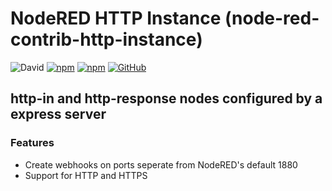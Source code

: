 # NodeRED HTTP Instance (node-red-contrib-http-instance)

![David](https://img.shields.io/david/bmdevx/node-red-contrib-http-instance?style=flat-square)  [![npm](https://img.shields.io/npm/dt/node-red-contrib-http-instance?style=flat-square)](https://www.npmjs.com/package/node-red-contrib-http-instance) [![npm](https://img.shields.io/npm/v/node-red-contrib-http-instance?style=flat-square)](https://www.npmjs.com/package/node-red-contrib-http-instance) [![GitHub](https://img.shields.io/github/license/bmdevx/node-red-contrib-http-instance?style=flat-square)](https://github.com/bmdevx/node-red-contrib-http-instance/blob/master/LICENSE)

## http-in and http-response nodes configured by a express server

### Features

* Create webhooks on ports seperate from NodeRED's default 1880
* Support for HTTP and HTTPS

